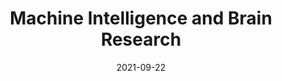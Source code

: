 ---
title: "Machine Intelligence and Brain Research"
collection: teaching
type: "Winter course"
permalink: /teaching/ccbr
venue: "Center for Computational Brain Research at Indian Institute of Technology, Madras"
date: 2021-09-22
location: "India"
excerpt: "- Prepared content for the winter course which was taught to over 500 enrolled students. <br> - Led tutorial sessions each week, guiding students through prepared material and helping them clarify their doubts along the way."
---